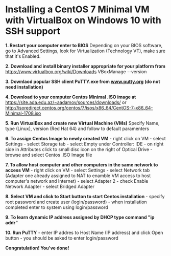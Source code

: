 # Installing a CentOS 7 Minimal VM with VirtualBox on Windows 10 with SSH support

**1. Restart your computer enter to BIOS** 
Depending on your BIOS software, go to Advanced Settings, look for Virtualization (Technology VT), make sure that it's Enabled.

**2. Download and install binary installer appropriate for your platform from**
https://www.virtualbox.org/wiki/Downloads
VBoxManage --version

**3. Downlaod popular SSH client PuTTY.exe from www.putty.org (do not need installation)**

**4. Download to your computer Centos Minimal .ISO image at**
https://site.ada.edu.az/~aadamov/sources/downloads/ 
or http://isoredirect.centos.org/centos/7/isos/x86_64/CentOS-7-x86_64-Minimal-1708.iso 

**5. Run VirtualBox and create new Virtual Machine (VMs)**
Specify Name, type (Linux), version (Red Hat 64) and follow to default paramenters

**6. To assign Centos Image to newly created VM**
    - right click on VM 
    - select Settings
    - select Storage tab
    - select Empty under Controller: IDE
    - on right side in Attributes click to small disc icon on the right of Optical Drive
    - browse and select Centos .ISO Image file

**7. To allow host computer and other computers in the same network to access VM**
    - right click on VM 
    - select Settings
    - select Network tab (Adapter one already assigned to NAT to enamble VM access to host computer's network and Internet)
    - select Adapter 2 
    - check Enable Network Adapter
    - select Bridged Adapter

**8. Select VM and click to Start button to start Centos installation**
    - specify root password and create user (login/password)
    - when installation completed enter to system using login/password

**9. To learn dynamic IP address assigned by DHCP type command "ip addr"**

**10. Run PuTTY**
    - enter IP addres to Host Name (IP address) and click Open button
    - you should be asked to enter login/password

**Congratulation! You've done!**
